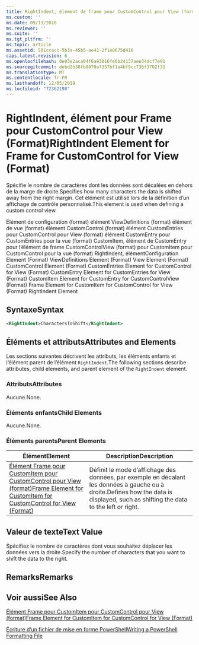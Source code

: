 ```yaml
---
title: RightIndent, élément de frame pour CustomControl pour View (format) | Microsoft Docs
ms.custom: ''
ms.date: 09/13/2016
ms.reviewer: ''
ms.suite: ''
ms.tgt_pltfrm: ''
ms.topic: article
ms.assetid: 501ccacc-5b3a-45b5-ae41-2f1e0675d416
caps.latest.revision: 6
ms.openlocfilehash: 0e93e2aca04f6a93016fe6b24137aee34dcf7e91
ms.sourcegitcommit: debd2b38fb8070a7357bf1a4bf9cc736f3702f31
ms.translationtype: MT
ms.contentlocale: fr-FR
ms.lasthandoff: 12/05/2019
ms.locfileid: "72362198"
---
```

# <a name="rightindent-element-for-frame-for-customcontrol-for-view-format"></a><span data-ttu-id="9d923-102">RightIndent, élément pour Frame pour CustomControl pour View (Format)</span><span class="sxs-lookup"><span data-stu-id="9d923-102">RightIndent Element for Frame for CustomControl for View (Format)</span></span>

<span data-ttu-id="9d923-103">Spécifie le nombre de caractères dont les données sont décalées en dehors de la marge de droite.</span><span class="sxs-lookup"><span data-stu-id="9d923-103">Specifies how many characters the data is shifted away from the right margin.</span></span> <span data-ttu-id="9d923-104">Cet élément est utilisé lors de la définition d’un affichage de contrôle personnalisé.</span><span class="sxs-lookup"><span data-stu-id="9d923-104">This element is used when defining a custom control view.</span></span>

<span data-ttu-id="9d923-105">Élément de configuration (format) élément ViewDefinitions (format) élément de vue (format) élément CustomControl (format) élément CustomEntries pour CustomControl pour View (format) élément CustomEntry pour CustomEntries pour la vue (format) CustomItem, élément de CustomEntry pour l’élément de frame CustomControlView (format) pour CustomItem pour CustomControl pour la vue (format) RightIndent, élément</span><span class="sxs-lookup"><span data-stu-id="9d923-105">Configuration Element (Format) ViewDefinitions Element (Format) View Element (Format) CustomControl Element (Format) CustomEntries Element for CustomControl for View (Format) CustomEntry Element for CustomEntries for View (Format) CustomItem Element for CustomEntry for CustomControlView (Format) Frame Element for CustomItem for CustomControl for View (Format) RightIndent Element</span></span>

## <a name="syntax"></a><span data-ttu-id="9d923-106">Syntaxe</span><span class="sxs-lookup"><span data-stu-id="9d923-106">Syntax</span></span>

```xml
<RightIndent>CharactersToShift</RightIndent>
```

## <a name="attributes-and-elements"></a><span data-ttu-id="9d923-107">Éléments et attributs</span><span class="sxs-lookup"><span data-stu-id="9d923-107">Attributes and Elements</span></span>

<span data-ttu-id="9d923-108">Les sections suivantes décrivent les attributs, les éléments enfants et l’élément parent de l’élément `RightIndent`.</span><span class="sxs-lookup"><span data-stu-id="9d923-108">The following sections describe attributes, child elements, and parent element of the `RightIndent` element.</span></span>

### <a name="attributes"></a><span data-ttu-id="9d923-109">Attributs</span><span class="sxs-lookup"><span data-stu-id="9d923-109">Attributes</span></span>

<span data-ttu-id="9d923-110">Aucune.</span><span class="sxs-lookup"><span data-stu-id="9d923-110">None.</span></span>

### <a name="child-elements"></a><span data-ttu-id="9d923-111">Éléments enfants</span><span class="sxs-lookup"><span data-stu-id="9d923-111">Child Elements</span></span>

<span data-ttu-id="9d923-112">Aucune.</span><span class="sxs-lookup"><span data-stu-id="9d923-112">None.</span></span>

### <a name="parent-elements"></a><span data-ttu-id="9d923-113">Éléments parents</span><span class="sxs-lookup"><span data-stu-id="9d923-113">Parent Elements</span></span>

|<span data-ttu-id="9d923-114">Élément</span><span class="sxs-lookup"><span data-stu-id="9d923-114">Element</span></span>|<span data-ttu-id="9d923-115">Description</span><span class="sxs-lookup"><span data-stu-id="9d923-115">Description</span></span>|
|-------------|-----------------|
|[<span data-ttu-id="9d923-116">Élément Frame pour CustomItem pour CustomControl pour View (format)</span><span class="sxs-lookup"><span data-stu-id="9d923-116">Frame Element for CustomItem for CustomControl for View (Format)</span></span>](./frame-element-for-customitem-for-customcontrol-for-view-format.md)|<span data-ttu-id="9d923-117">Définit le mode d’affichage des données, par exemple en décalant les données à gauche ou à droite.</span><span class="sxs-lookup"><span data-stu-id="9d923-117">Defines how the data is displayed, such as shifting the data to the left or right.</span></span>|

## <a name="text-value"></a><span data-ttu-id="9d923-118">Valeur de texte</span><span class="sxs-lookup"><span data-stu-id="9d923-118">Text Value</span></span>

<span data-ttu-id="9d923-119">Spécifiez le nombre de caractères dont vous souhaitez déplacer les données vers la droite.</span><span class="sxs-lookup"><span data-stu-id="9d923-119">Specify the number of characters that you want to shift the data to the right.</span></span>

## <a name="remarks"></a><span data-ttu-id="9d923-120">Remarks</span><span class="sxs-lookup"><span data-stu-id="9d923-120">Remarks</span></span>

## <a name="see-also"></a><span data-ttu-id="9d923-121">Voir aussi</span><span class="sxs-lookup"><span data-stu-id="9d923-121">See Also</span></span>

[<span data-ttu-id="9d923-122">Élément Frame pour CustomItem pour CustomControl pour View (format)</span><span class="sxs-lookup"><span data-stu-id="9d923-122">Frame Element for CustomItem for CustomControl for View (Format)</span></span>](./frame-element-for-customitem-for-customcontrol-for-view-format.md)

[<span data-ttu-id="9d923-123">Écriture d’un fichier de mise en forme PowerShell</span><span class="sxs-lookup"><span data-stu-id="9d923-123">Writing a PowerShell Formatting File</span></span>](./writing-a-powershell-formatting-file.md)
